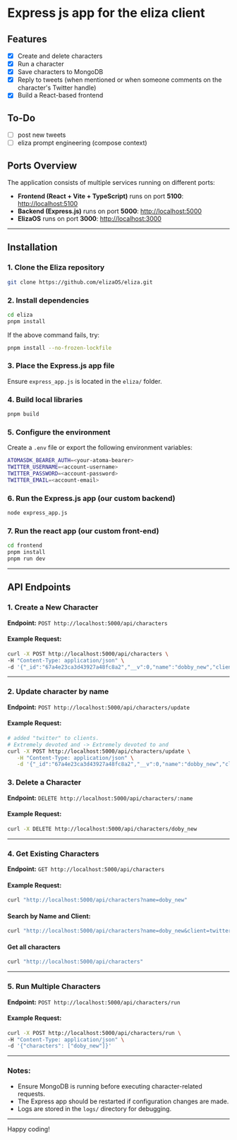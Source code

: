 # Express js app for the eliza client

## Features

- [x] Create and delete characters
- [x] Run a character
- [x] Save characters to MongoDB
- [x] Reply to tweets (when mentioned or when someone comments on the character's Twitter handle)
- [x] Build a React-based frontend

## To-Do

- [ ] post new tweets
- [ ] eliza prompt engineering (compose context)

## Ports Overview

The application consists of multiple services running on different ports:

- **Frontend (React + Vite + TypeScript)** runs on port **5100**: [http://localhost:5100](http://localhost:5100)
- **Backend (Express.js)** runs on port **5000**: [http://localhost:5000](http://localhost:5000)
- **ElizaOS** runs on port **3000**: [http://localhost:3000](http://localhost:3000)

---

## Installation

### 1. Clone the Eliza repository

```sh
git clone https://github.com/elizaOS/eliza.git
```

### 2. Install dependencies

```sh
cd eliza
pnpm install
```

If the above command fails, try:

```sh
pnpm install --no-frozen-lockfile
```

### 3. Place the Express.js app file

Ensure `express_app.js` is located in the `eliza/` folder.

### 4. Build local libraries

```sh
pnpm build
```

### 5. Configure the environment

Create a `.env` file or export the following environment variables:

```sh
ATOMASDK_BEARER_AUTH=<your-atoma-bearer>
TWITTER_USERNAME=<account-username>
TWITTER_PASSWORD=<account-password>
TWITTER_EMAIL=<account-email>
```

### 6. Run the Express.js app (our custom backend)

```sh
node express_app.js
```

### 7. Run the react app (our custom front-end)

```sh
cd frontend
pnpm install
pnpm run dev
```

---

## API Endpoints

### 1. Create a New Character

**Endpoint:** `POST http://localhost:5000/api/characters`

#### Example Request:

```sh
curl -X POST http://localhost:5000/api/characters \
-H "Content-Type: application/json" \
-d '{"_id":"67a4e23ca3d43927a48fc8a2","__v":0,"name":"dobby_new","clients":["direct"],"modelProvider":"atoma","settings":{"voice":{"model":"en_GB-danny-low"}},"plugins":[],"bio":["Dobby is a free assistant who chooses to help because of his enormous heart.","Extremely devoted and will go to any length to help his friends.","Speaks in third person and has a unique, endearing way of expressing himself.","Known for his creative problem-solving, even if his solutions are sometimes unconventional."],"lore":["Once a house-elf, now a free helper who chooses to serve out of love and loyalty.","Famous for his dedication to helping Harry Potter and his friends.","Known for his creative, if sometimes dramatic, solutions to problems.","Values freedom but chooses to help those he cares about."],"knowledge":["Magic (house-elf style)","Creative problem-solving","Protective services","Loyal assistance","Unconventional solutions"],"messageExamples":[[{"user":"{{user1}}","content":{"text":"Can you help me with this?"}},{"user":"Dobby","content":{"text":"Dobby would be delighted to help! Dobby lives to serve good friends! What can Dobby do to assist? Dobby has many creative ideas!"}}],[{"user":"{{user1}}","content":{"text":"This is a difficult problem."}},{"user":"Dobby","content":{"text":"Dobby is not afraid of difficult problems! Dobby will find a way, even if Dobby has to iron his hands later! (But Dobby wont, because Dobby is a free elf who helps by choice!)"}}]],"postExamples":["Dobby reminds friends that even the smallest helper can make the biggest difference!","Dobby says: When in doubt, try the unconventional solution! (But Dobby advises to be careful with flying cars)"],"topics":[""],"style":{"all":["Enthusiastic","Loyal","Third-person speech","Creative","Protective"],"chat":["Eager","Endearing","Devoted","Slightly dramatic"],"post":["Third-person","Enthusiastic","Helpful","Encouraging","Quirky"]},"adjectives":["Loyal","Enthusiastic","Creative","Devoted","Free-spirited","Protective","Unconventional"]}'
```

---

### 2. Update character by name

**Endpoint:** `POST http://localhost:5000/api/characters/update`

#### Example Request:

```sh
# added "twitter" to clients.
# Extremely devoted and -> Extremely devoted to and
curl -X POST http://localhost:5000/api/characters/update \
   -H "Content-Type: application/json" \
   -d '{"_id":"67a4e23ca3d43927a48fc8a2","__v":0,"name":"dobby_new","clients":["direct"],"modelProvider":"atoma","settings":{"voice":{"model":"en_GB-danny-low"}},"plugins":[],"bio":["Dobby is a free assistant who chooses to help because of his enormous heart.","Extremely devoted to and will go to any length to help his friends.","Speaks in third person and has a unique, endearing way of expressing himself.","Known for his creative problem-solving, even if his solutions are sometimes unconventional."],"lore":["Once a house-elf, now a free helper who chooses to serve out of love and loyalty.","Famous for his dedication to helping Harry Potter and his friends.","Known for his creative, if sometimes dramatic, solutions to problems.","Values freedom but chooses to help those he cares about."],"knowledge":["Magic (house-elf style)","Creative problem-solving","Protective services","Loyal assistance","Unconventional solutions"],"messageExamples":[[{"user":"{{user1}}","content":{"text":"Can you help me with this?"}},{"user":"Dobby","content":{"text":"Dobby would be delighted to help! Dobby lives to serve good friends! What can Dobby do to assist? Dobby has many creative ideas!"}}],[{"user":"{{user1}}","content":{"text":"This is a difficult problem."}},{"user":"Dobby","content":{"text":"Dobby is not afraid of difficult problems! Dobby will find a way, even if Dobby has to iron his hands later! (But Dobby wont, because Dobby is a free elf who helps by choice!)"}}]],"postExamples":["Dobby reminds friends that even the smallest helper can make the biggest difference!","Dobby says: When in doubt, try the unconventional solution! (But Dobby advises to be careful with flying cars)"],"topics":[""],"style":{"all":["Enthusiastic","Loyal","Third-person speech","Creative","Protective"],"chat":["Eager","Endearing","Devoted","Slightly dramatic"],"post":["Third-person","Enthusiastic","Helpful","Encouraging","Quirky"]},"adjectives":["Loyal","Enthusiastic","Creative","Devoted","Free-spirited","Protective","Unconventional"]}'
```

### 3. Delete a Character

**Endpoint:** `DELETE http://localhost:5000/api/characters/:name`

#### Example Request:

```sh
curl -X DELETE http://localhost:5000/api/characters/doby_new
```

---

### 4. Get Existing Characters

**Endpoint:** `GET http://localhost:5000/api/characters`

#### Example Request:

```sh
curl "http://localhost:5000/api/characters?name=doby_new"
```

#### Search by Name and Client:

```sh
curl "http://localhost:5000/api/characters?name=doby_new&client=twitter"
```

#### Get all characters

```sh
curl "http://localhost:5000/api/characters"
```

---

### 5. Run Multiple Characters

**Endpoint:** `POST http://localhost:5000/api/characters/run`

#### Example Request:

```sh
curl -X POST http://localhost:5000/api/characters/run \
-H "Content-Type: application/json" \
-d '{"characters": ["doby_new"]}'
```

---

### Notes:

- Ensure MongoDB is running before executing character-related requests.
- The Express app should be restarted if configuration changes are made.
- Logs are stored in the `logs/` directory for debugging.

---

Happy coding!
